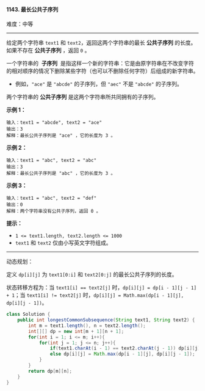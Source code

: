 #### 1143. 最长公共子序列

难度：中等

---

给定两个字符串 `text1` 和 `text2`，返回这两个字符串的最长  **公共子序列**  的长度。如果不存在  **公共子序列**  ，返回 `0` 。

一个字符串的  **子序列**  是指这样一个新的字符串：它是由原字符串在不改变字符的相对顺序的情况下删除某些字符（也可以不删除任何字符）后组成的新字符串。

*   例如，`"ace"` 是 `"abcde"` 的子序列，但 `"aec"` 不是 `"abcde"` 的子序列。

两个字符串的  **公共子序列**  是这两个字符串所共同拥有的子序列。

 **示例 1：** 

```
输入：text1 = "abcde", text2 = "ace" 
输出：3  
解释：最长公共子序列是 "ace" ，它的长度为 3 。
```

 **示例 2：** 

```
输入：text1 = "abc", text2 = "abc"
输出：3
解释：最长公共子序列是 "abc" ，它的长度为 3 。
```

 **示例 3：** 

```
输入：text1 = "abc", text2 = "def"
输出：0
解释：两个字符串没有公共子序列，返回 0 。
```

 **提示：** 

*   `1 <= text1.length, text2.length <= 1000`
*   `text1` 和 `text2` 仅由小写英文字符组成。

---

动态规划：

定义 `dp[i][j]` 为 `text1[0:i]` 和 `text2[0:j]` 的最长公共子序列的长度。

状态转移方程为：当 `text1[i] == text2[j]` 时，`dp[i][j] = dp[i - 1][j - 1] + 1`；当 `text1[i] != text2[j]` 时，`dp[i][j] = Math.max(dp[i - 1][j], dp[i][j - 1])`。

```Java
class Solution {
    public int longestCommonSubsequence(String text1, String text2) {
        int m = text1.length(), n = text2.length();
        int[][] dp = new int[m + 1][n + 1];
        for(int i = 1; i <= m; i++){
            for(int j = 1; j <= n; j++){
                if(text1.charAt(i - 1) == text2.charAt(j - 1)) dp[i][j] = dp[i - 1][j - 1] + 1;
                else dp[i][j] = Math.max(dp[i - 1][j], dp[i][j - 1]);
            }
        }
        return dp[m][n];
    }
}
```